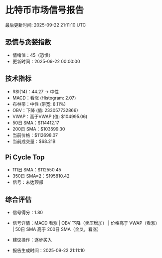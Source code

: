 # 比特币市场信号报告

最后更新时间: 2025-09-22 21:11:10 UTC

## 恐慌与贪婪指数
- 情绪值：45（恐惧）
- 更新时间：2025-09-22 00:00:00

## 技术指标
- RSI(14)：44.27 → 中性
- MACD：看涨 (Histogram: 2.07)
- 布林带：中性 (带宽: 8.11%)
- OBV：下降 (值: 233057732866)
- VWAP：高于VWAP (值: $104995.06)
- 50日 SMA：$114412.17
- 200日 SMA：$103599.30
- 当前价格：$112698.07
- 当前成交量：$68.21B

## Pi Cycle Top
- 111日 SMA：$112550.45
- 350日 SMA×2：$195810.42
- 信号：未达顶部

## 综合评估
- 信号得分：1.80
- 信号详情：MACD 看涨 | OBV 下降（卖压增加） | 价格高于 VWAP（看涨） | 50日 SMA 高于 200日 SMA（金叉，看涨）
- 建议操作：逐步买入

- 报告生成时间：2025-09-22 21:11:10